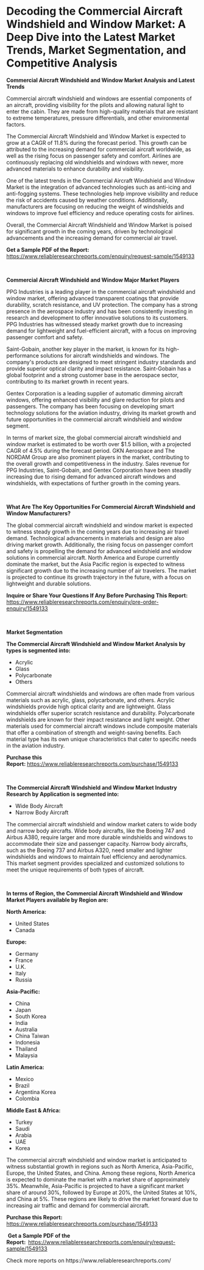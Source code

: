 <p><h1>Decoding the Commercial Aircraft Windshield and Window Market: A Deep Dive into the Latest Market Trends, Market Segmentation, and Competitive Analysis</h1></p><p><strong>Commercial Aircraft Windshield and Window Market Analysis and Latest Trends</strong></p>
<p><p>Commercial aircraft windshield and windows are essential components of an aircraft, providing visibility for the pilots and allowing natural light to enter the cabin. They are made from high-quality materials that are resistant to extreme temperatures, pressure differentials, and other environmental factors.</p><p>The Commercial Aircraft Windshield and Window Market is expected to grow at a CAGR of 11.8% during the forecast period. This growth can be attributed to the increasing demand for commercial aircraft worldwide, as well as the rising focus on passenger safety and comfort. Airlines are continuously replacing old windshields and windows with newer, more advanced materials to enhance durability and visibility.</p><p>One of the latest trends in the Commercial Aircraft Windshield and Window Market is the integration of advanced technologies such as anti-icing and anti-fogging systems. These technologies help improve visibility and reduce the risk of accidents caused by weather conditions. Additionally, manufacturers are focusing on reducing the weight of windshields and windows to improve fuel efficiency and reduce operating costs for airlines.</p><p>Overall, the Commercial Aircraft Windshield and Window Market is poised for significant growth in the coming years, driven by technological advancements and the increasing demand for commercial air travel.</p></p>
<p><strong>Get a Sample PDF of the Report:&nbsp;</strong> <a href="https://www.reliableresearchreports.com/enquiry/request-sample/1549133">https://www.reliableresearchreports.com/enquiry/request-sample/1549133</a></p>
<p>&nbsp;</p>
<p><strong>Commercial Aircraft Windshield and Window Major Market Players</strong></p>
<p><p>PPG Industries is a leading player in the commercial aircraft windshield and window market, offering advanced transparent coatings that provide durability, scratch resistance, and UV protection. The company has a strong presence in the aerospace industry and has been consistently investing in research and development to offer innovative solutions to its customers. PPG Industries has witnessed steady market growth due to increasing demand for lightweight and fuel-efficient aircraft, with a focus on improving passenger comfort and safety.</p><p>Saint-Gobain, another key player in the market, is known for its high-performance solutions for aircraft windshields and windows. The company's products are designed to meet stringent industry standards and provide superior optical clarity and impact resistance. Saint-Gobain has a global footprint and a strong customer base in the aerospace sector, contributing to its market growth in recent years.</p><p>Gentex Corporation is a leading supplier of automatic dimming aircraft windows, offering enhanced visibility and glare reduction for pilots and passengers. The company has been focusing on developing smart technology solutions for the aviation industry, driving its market growth and future opportunities in the commercial aircraft windshield and window segment.</p><p>In terms of market size, the global commercial aircraft windshield and window market is estimated to be worth over $1.5 billion, with a projected CAGR of 4.5% during the forecast period. GKN Aerospace and The NORDAM Group are also prominent players in the market, contributing to the overall growth and competitiveness in the industry. Sales revenue for PPG Industries, Saint-Gobain, and Gentex Corporation have been steadily increasing due to rising demand for advanced aircraft windows and windshields, with expectations of further growth in the coming years.</p></p>
<p>&nbsp;</p>
<p><strong>What Are The Key Opportunities For Commercial Aircraft Windshield and Window Manufacturers?</strong></p>
<p><p>The global commercial aircraft windshield and window market is expected to witness steady growth in the coming years due to increasing air travel demand. Technological advancements in materials and design are also driving market growth. Additionally, the rising focus on passenger comfort and safety is propelling the demand for advanced windshield and window solutions in commercial aircraft. North America and Europe currently dominate the market, but the Asia Pacific region is expected to witness significant growth due to the increasing number of air travelers. The market is projected to continue its growth trajectory in the future, with a focus on lightweight and durable solutions.</p></p>
<p><strong>Inquire or Share Your Questions If Any Before Purchasing This Report:</strong> <a href="https://www.reliableresearchreports.com/enquiry/pre-order-enquiry/1549133">https://www.reliableresearchreports.com/enquiry/pre-order-enquiry/1549133</a></p>
<p>&nbsp;</p>
<p><strong>Market Segmentation</strong></p>
<p><strong>The Commercial Aircraft Windshield and Window Market Analysis by types is segmented into:</strong></p>
<p><ul><li>Acrylic</li><li>Glass</li><li>Polycarbonate</li><li>Others</li></ul></p>
<p><p>Commercial aircraft windshields and windows are often made from various materials such as acrylic, glass, polycarbonate, and others. Acrylic windshields provide high optical clarity and are lightweight. Glass windshields offer superior scratch resistance and durability. Polycarbonate windshields are known for their impact resistance and light weight. Other materials used for commercial aircraft windows include composite materials that offer a combination of strength and weight-saving benefits. Each material type has its own unique characteristics that cater to specific needs in the aviation industry.</p></p>
<p><strong>Purchase this Report:&nbsp;</strong><a href="https://www.reliableresearchreports.com/purchase/1549133">https://www.reliableresearchreports.com/purchase/1549133</a></p>
<p>&nbsp;</p>
<p><strong>The Commercial Aircraft Windshield and Window Market Industry Research by Application is segmented into:</strong></p>
<p><ul><li>Wide Body Aircraft</li><li>Narrow Body Aircraft</li></ul></p>
<p><p>The commercial aircraft windshield and window market caters to wide body and narrow body aircrafts. Wide body aircrafts, like the Boeing 747 and Airbus A380, require larger and more durable windshields and windows to accommodate their size and passenger capacity. Narrow body aircrafts, such as the Boeing 737 and Airbus A320, need smaller and lighter windshields and windows to maintain fuel efficiency and aerodynamics. This market segment provides specialized and customized solutions to meet the unique requirements of both types of aircraft.</p></p>
<p>&nbsp;</p>
<p><strong>In terms of Region, the Commercial Aircraft Windshield and Window Market Players available by Region are:</strong></p>
<p>
    <p> <strong> North America: </strong>
        <ul>
            <li>United States</li>
            <li>Canada</li>
        </ul>
        </p> 
    <p> <strong> Europe: </strong>
        <ul>
            <li>Germany</li>
            <li>France</li>
            <li>U.K.</li>
            <li>Italy</li>
            <li>Russia</li>
        </ul>
        </p> 
    <p> <strong> Asia-Pacific: </strong>
        <ul>
            <li>China</li>
            <li>Japan</li>
            <li>South Korea</li>
            <li>India</li>
            <li>Australia</li>
            <li>China Taiwan</li>
            <li>Indonesia</li>
            <li>Thailand</li>
            <li>Malaysia</li>
        </ul>
        </p> 
    <p> <strong> Latin America: </strong>
        <ul>
            <li>Mexico</li>
            <li>Brazil</li>
            <li>Argentina Korea</li>
            <li>Colombia</li>
        </ul>
        </p> 
    <p> <strong> Middle East & Africa: </strong>
        <ul>
            <li>Turkey</li>
            <li>Saudi</li>
            <li>Arabia</li>
            <li>UAE</li>
            <li>Korea</li>
        </ul>
    </p>
    </p>
<p><p>The commercial aircraft windshield and window market is anticipated to witness substantial growth in regions such as North America, Asia-Pacific, Europe, the United States, and China. Among these regions, North America is expected to dominate the market with a market share of approximately 35%. Meanwhile, Asia-Pacific is projected to have a significant market share of around 30%, followed by Europe at 20%, the United States at 10%, and China at 5%. These regions are likely to drive the market forward due to increasing air traffic and demand for commercial aircraft.</p></p>
<p><strong>Purchase this Report: </strong><a href="https://www.reliableresearchreports.com/purchase/1549133">https://www.reliableresearchreports.com/purchase/1549133</a></p>
<p>&nbsp;<strong>Get a Sample PDF of the Report:&nbsp;&nbsp;</strong><a href="https://www.reliableresearchreports.com/enquiry/request-sample/1549133">https://www.reliableresearchreports.com/enquiry/request-sample/1549133</a></p>
<p><strong></strong></p>
<p>Check more reports on https://www.reliableresearchreports.com/</p>